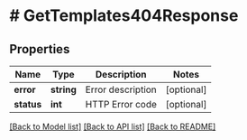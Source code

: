 # # GetTemplates404Response

## Properties

Name | Type | Description | Notes
------------ | ------------- | ------------- | -------------
**error** | **string** | Error description | [optional]
**status** | **int** | HTTP Error code | [optional]

[[Back to Model list]](../../README.md#models) [[Back to API list]](../../README.md#endpoints) [[Back to README]](../../README.md)
